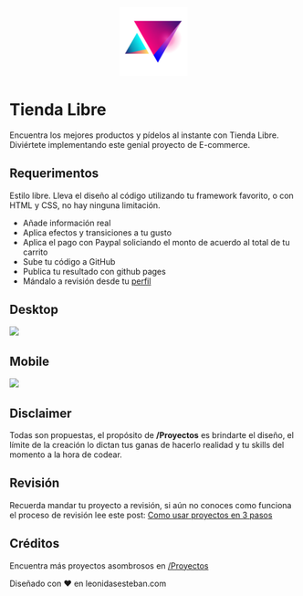 <div align="center">
<img width="120px"  src="https://raw.githubusercontent.com/no-te-rindas/logo/main/Logo/LeonidasEsteban-destello-envolvente-cuadrada.png" />
</div>

#  Tienda Libre
Encuentra los mejores productos y pídelos al instante con Tienda Libre. Diviértete implementando este genial proyecto de E-commerce.

## Requerimentos
Estilo libre. Lleva el diseño al código utilizando tu framework favorito, o con HTML y CSS, no hay ninguna limitación.

- Añade información real 
- Aplica efectos y transiciones a tu gusto
- Aplica el pago con Paypal soliciando el monto de acuerdo al total de tu carrito
- Sube tu código a GitHub
- Publica tu resultado con github pages
- Mándalo a revisión desde tu [perfil](https://leonidasesteban.com/estudiante)


## Desktop

<img width="400px"  src="https://raw.githubusercontent.com/uxcristopher/imagenes/main/Readmes/Tienda%20Libre/%F0%9F%96%A5-Desktop.jpg" />


## Mobile

<img width="400px" src="https://raw.githubusercontent.com/uxcristopher/imagenes/main/Readmes/Tienda%20Libre/%F0%9F%93%B1-Mobile.jpg" />

## Disclaimer

Todas son propuestas, el propósito de **/Proyectos** es brindarte el diseño, el límite de la creación lo dictan tus ganas de hacerlo realidad y tu skills del momento a la hora de codear.


## Revisión

Recuerda mandar tu proyecto a revisión, si aún no conoces como funciona el proceso de revisión lee este post: [Como usar proyectos en 3 pasos](https://leonidasesteban.com/blog/como-usar-proyectos-en-3-pasos)

## Créditos

Encuentra más proyectos asombrosos en [/Proyectos](https://leonidasesteban.com/proyectos)

Diseñado con ♥️ en leonidasesteban.com